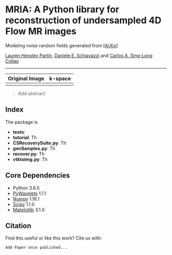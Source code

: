 # MRIA: A Python library for reconstruction of undersampled 4D Flow MR images
Modeling noise random fields generated from  [[ArXiv](link_here)]

[Lauren Hensley Partin](), [Daniele E. Schiavazzi](https://www3.nd.edu/~dschiava/) and [Carlos A. Sing-Long Collao]()

---

<center>

| Original Image | k-space |
| ------------- | ------------- |
|               |               |

</center>

> Add abstract

## Index
The package is 

- **tests**: 
- **tutorial**: Th
- **CSRecoverySuite.py**: Th
- **genSamples.py**: Th
- **recover.py**: Th
- **vtktoimg.py**: Th

## Core Dependencies
* Python 3.6.5
* [PyWavelets](https://pywavelets.readthedocs.io/en/latest/) 1.1.1
* [Numpy](https://numpy.org/) 1.18.1
* [Scipy](https://www.scipy.org/) 1.1.0
* [Matplotlib](https://matplotlib.org/) 3.1.0

## Citation
Find this useful or like this work? Cite us with:
```latex
Add Paper once published...
```





